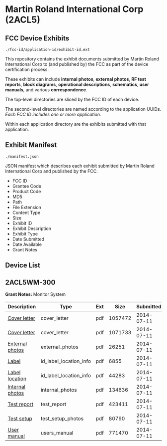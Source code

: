 # Martin Roland International Corp (2ACL5)
## FCC Device Exhibits

```
./fcc-id/application-id/exhibit-id.ext
```

This repository contains the exhibit documents submitted by Martin Roland International Corp to (and published by) the FCC as part of the device certification process.

These exhibits can include **internal photos**, **external photos**, **RF test reports**, **block diagrams**, **operational descriptions**, **schematics**, **user manuals**, and various **correspondence**.

The top-level directories are sliced by the FCC ID of each device.

The second-level directories are named according to the application UUIDs. *Each FCC ID includes one or more application.*

Within each application directory are the exhibits submitted with that application. 

## Exhibit Manifest

```
./manifest.json
```

JSON manifest which describes each exhibit submitted by Martin Roland International Corp and published by the FCC.

- FCC ID
- Grantee Code
- Product Code
- MD5
- Path
- File Extension
- Content Type
- Size
- Exhibit ID
- Exhibit Description
- Exhibit Type
- Date Submitted
- Date Available
- Grant Notes

## Device List
## 2ACL5WM-300
**Grant Notes:** Monitor System

| Description | Type | Ext | Size | Submitted | Available |
| ----------- | ---- | --- | ---- | --------- | --------- |
| [Cover letter](2ACL5WM-300/b2990f78adeafc2ca39a3b37cbf74ee7/2323464.pdf) | cover_letter | pdf | 1057472 | 2014-07-11 | 2014-07-11 |
| [Cover letter](2ACL5WM-300/b2990f78adeafc2ca39a3b37cbf74ee7/2323465.pdf) | cover_letter | pdf | 1071733 | 2014-07-11 | 2014-07-11 |
| [External photos](2ACL5WM-300/b2990f78adeafc2ca39a3b37cbf74ee7/2323466.pdf) | external_photos | pdf | 26251 | 2014-07-11 | 2014-07-11 |
| [Label](2ACL5WM-300/b2990f78adeafc2ca39a3b37cbf74ee7/2323467.pdf) | id_label_location_info | pdf | 6855 | 2014-07-11 | 2014-07-11 |
| [Label location](2ACL5WM-300/b2990f78adeafc2ca39a3b37cbf74ee7/2323468.pdf) | id_label_location_info | pdf | 44283 | 2014-07-11 | 2014-07-11 |
| [Internal photos](2ACL5WM-300/b2990f78adeafc2ca39a3b37cbf74ee7/2323469.pdf) | internal_photos | pdf | 134636 | 2014-07-11 | 2014-07-11 |
| [Test report](2ACL5WM-300/b2990f78adeafc2ca39a3b37cbf74ee7/2323473.pdf) | test_report | pdf | 423411 | 2014-07-11 | 2014-07-11 |
| [Test setup](2ACL5WM-300/b2990f78adeafc2ca39a3b37cbf74ee7/2323474.pdf) | test_setup_photos | pdf | 80790 | 2014-07-11 | 2014-07-11 |
| [User manual](2ACL5WM-300/b2990f78adeafc2ca39a3b37cbf74ee7/2323475.pdf) | users_manual | pdf | 771470 | 2014-07-11 | 2014-07-11 |
